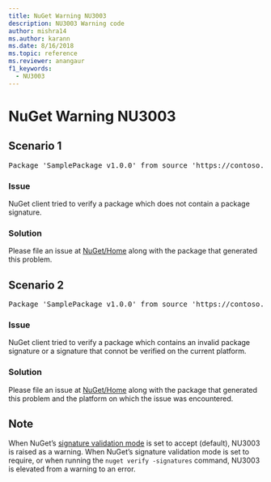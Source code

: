 ```yaml
---
title: NuGet Warning NU3003
description: NU3003 Warning code
author: mishra14
ms.author: karann
ms.date: 8/16/2018
ms.topic: reference
ms.reviewer: anangaur
f1_keywords: 
  - NU3003
---
```


# NuGet Warning NU3003

## Scenario 1

<pre>Package 'SamplePackage v1.0.0' from source 'https://contoso.com/index.json': The package is not signed. Unable to verify signature from an unsigned package.</pre>

### Issue

NuGet client tried to verify a package which does not contain a package signature.


### Solution

Please file an issue at [NuGet/Home](https://github.com/NuGet/Home/issues) along with the package that generated this problem.



## Scenario 2

<pre>Package 'SamplePackage v1.0.0' from source 'https://contoso.com/index.json': The package signature is invalid or cannot be verified on this platform.</pre>

### Issue

NuGet client tried to verify a package which contains an invalid package signature or a signature that connot be verified on the current platform.


### Solution

Please file an issue at [NuGet/Home](https://github.com/NuGet/Home/issues) along with the package that generated this problem and the platform on which the issue was encountered.

## Note

When NuGet’s [signature validation mode](https://docs.microsoft.com/en-us/nuget/consume-packages/installing-signed-packages#configure-package-signature-requirements) is set to accept (default), NU3003 is raised as a warning.
When NuGet’s signature validation mode is set to require, or when running the `nuget verify -signatures` command, NU3003 is elevated from a warning to an error. 

